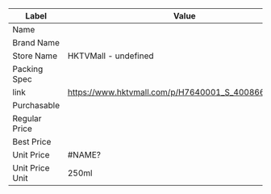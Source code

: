 | Label           | Value                                               |
| --------------- | --------------------------------------------------- |
| Name            |                                                     |
| Brand Name      |                                                     |
| Store Name      | HKTVMall - undefined                                |
| Packing Spec    |                                                     |
| link            | https://www.hktvmall.com/p/H7640001_S_4008666211187 |
| Purchasable     |                                                     |
| Regular Price   |                                                     |
| Best Price      |                                                     |
| Unit Price      | #NAME?                                              |
| Unit Price Unit | 250ml                                               |
